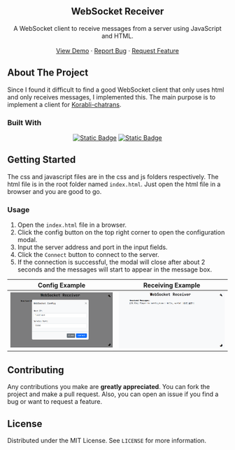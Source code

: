 <div align="center">
    <h2 align="center">WebSocket Receiver</h2>
    <p align="center">
        A WebSocket client to receive messages from a server using JavaScript and HTML.
        <br />
        <br />
        <a href="https://lab.yusux.xyz/WebSocket-Receiver">View Demo</a>
        ·
        <a href="https://github.com/Yusux/WebSocket-Receiver/issues">Report Bug</a>
        ·
        <a href="https://github.com/Yusux/WebSocket-Receiver/issues">Request Feature</a>
    </p>
</div>

## About The Project

Since I found it difficult to find a good WebSocket client that only uses html and only receives messages, I implemented this. The main purpose is to implement a client for [Korabli-chatrans](https://github.com/Yusux/Korabli-chatrans).

### Built With

<center>

[![Static Badge](https://img.shields.io/badge/Bootstrap-563D7C?logo=bootstrap&logoColor=white)](https://getbootstrap.com/)
[![Static Badge](https://img.shields.io/badge/jQuery-0769AD?logo=jquery&logoColor=white)](https://jquery.com)

</center>

## Getting Started

The css and javascript files are in the css and js folders respectively. The html file is in the root folder named `index.html`. Just open the html file in a browser and you are good to go.

### Usage

1. Open the `index.html` file in a browser.
2. Click the config button on the top right corner to open the configuration modal.
3. Input the server address and port in the input fields.
4. Click the `Connect` button to connect to the server.
5. If the connection is successful, the modal will close after about 2 seconds and the messages will start to appear in the message box.

|Config Example|Receiving Example|
|:-:|:-:|
|![Config Example](img/config_example.png)|![Receiving Example](img/receiving_example.png)|

## Contributing

Any contributions you make are **greatly appreciated**. You can fork the project and make a pull request. Also, you can open an issue if you find a bug or want to request a feature.

## License

Distributed under the MIT License. See `LICENSE` for more information.

